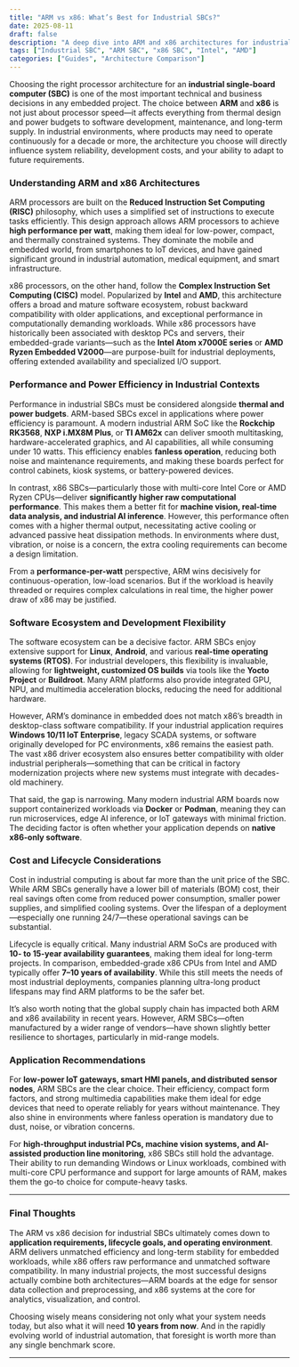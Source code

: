 ```yaml
---
title: "ARM vs x86: What’s Best for Industrial SBCs?"
date: 2025-08-11
draft: false
description: "A deep dive into ARM and x86 architectures for industrial single-board computers, examining performance, power efficiency, compatibility, cost, and lifecycle considerations for long-term industrial projects."
tags: ["Industrial SBC", "ARM SBC", "x86 SBC", "Intel", "AMD"]
categories: ["Guides", "Architecture Comparison"]
---
```


Choosing the right processor architecture for an **industrial single-board computer (SBC)** is one of the most important technical and business decisions in any embedded project. The choice between **ARM** and **x86** is not just about processor speed—it affects everything from thermal design and power budgets to software development, maintenance, and long-term supply. In industrial environments, where products may need to operate continuously for a decade or more, the architecture you choose will directly influence system reliability, development costs, and your ability to adapt to future requirements.

### Understanding ARM and x86 Architectures

ARM processors are built on the **Reduced Instruction Set Computing (RISC)** philosophy, which uses a simplified set of instructions to execute tasks efficiently. This design approach allows ARM processors to achieve **high performance per watt**, making them ideal for low-power, compact, and thermally constrained systems. They dominate the mobile and embedded world, from smartphones to IoT devices, and have gained significant ground in industrial automation, medical equipment, and smart infrastructure.

x86 processors, on the other hand, follow the **Complex Instruction Set Computing (CISC)** model. Popularized by **Intel** and **AMD**, this architecture offers a broad and mature software ecosystem, robust backward compatibility with older applications, and exceptional performance in computationally demanding workloads. While x86 processors have historically been associated with desktop PCs and servers, their embedded-grade variants—such as the **Intel Atom x7000E series** or **AMD Ryzen Embedded V2000**—are purpose-built for industrial deployments, offering extended availability and specialized I/O support.

### Performance and Power Efficiency in Industrial Contexts

Performance in industrial SBCs must be considered alongside **thermal and power budgets**. ARM-based SBCs excel in applications where power efficiency is paramount. A modern industrial ARM SoC like the **Rockchip RK3568**, **NXP i.MX8M Plus**, or **TI AM62x** can deliver smooth multitasking, hardware-accelerated graphics, and AI capabilities, all while consuming under 10 watts. This efficiency enables **fanless operation**, reducing both noise and maintenance requirements, and making these boards perfect for control cabinets, kiosk systems, or battery-powered devices.

In contrast, x86 SBCs—particularly those with multi-core Intel Core or AMD Ryzen CPUs—deliver **significantly higher raw computational performance**. This makes them a better fit for **machine vision, real-time data analysis, and industrial AI inference**. However, this performance often comes with a higher thermal output, necessitating active cooling or advanced passive heat dissipation methods. In environments where dust, vibration, or noise is a concern, the extra cooling requirements can become a design limitation.

From a **performance-per-watt** perspective, ARM wins decisively for continuous-operation, low-load scenarios. But if the workload is heavily threaded or requires complex calculations in real time, the higher power draw of x86 may be justified.

### Software Ecosystem and Development Flexibility

The software ecosystem can be a decisive factor. ARM SBCs enjoy extensive support for **Linux**, **Android**, and various **real-time operating systems (RTOS)**. For industrial developers, this flexibility is invaluable, allowing for **lightweight, customized OS builds** via tools like the **Yocto Project** or **Buildroot**. Many ARM platforms also provide integrated GPU, NPU, and multimedia acceleration blocks, reducing the need for additional hardware.

However, ARM’s dominance in embedded does not match x86’s breadth in desktop-class software compatibility. If your industrial application requires **Windows 10/11 IoT Enterprise**, legacy SCADA systems, or software originally developed for PC environments, x86 remains the easiest path. The vast x86 driver ecosystem also ensures better compatibility with older industrial peripherals—something that can be critical in factory modernization projects where new systems must integrate with decades-old machinery.

That said, the gap is narrowing. Many modern industrial ARM boards now support containerized workloads via **Docker** or **Podman**, meaning they can run microservices, edge AI inference, or IoT gateways with minimal friction. The deciding factor is often whether your application depends on **native x86-only software**.

### Cost and Lifecycle Considerations

Cost in industrial computing is about far more than the unit price of the SBC. While ARM SBCs generally have a lower bill of materials (BOM) cost, their real savings often come from reduced power consumption, smaller power supplies, and simplified cooling systems. Over the lifespan of a deployment—especially one running 24/7—these operational savings can be substantial.

Lifecycle is equally critical. Many industrial ARM SoCs are produced with **10- to 15-year availability guarantees**, making them ideal for long-term projects. In comparison, embedded-grade x86 CPUs from Intel and AMD typically offer **7–10 years of availability**. While this still meets the needs of most industrial deployments, companies planning ultra-long product lifespans may find ARM platforms to be the safer bet.

It’s also worth noting that the global supply chain has impacted both ARM and x86 availability in recent years. However, ARM SBCs—often manufactured by a wider range of vendors—have shown slightly better resilience to shortages, particularly in mid-range models.

### Application Recommendations

For **low-power IoT gateways, smart HMI panels, and distributed sensor nodes**, ARM SBCs are the clear choice. Their efficiency, compact form factors, and strong multimedia capabilities make them ideal for edge devices that need to operate reliably for years without maintenance. They also shine in environments where fanless operation is mandatory due to dust, noise, or vibration concerns.

For **high-throughput industrial PCs, machine vision systems, and AI-assisted production line monitoring**, x86 SBCs still hold the advantage. Their ability to run demanding Windows or Linux workloads, combined with multi-core CPU performance and support for large amounts of RAM, makes them the go-to choice for compute-heavy tasks.

---

### Final Thoughts

The ARM vs x86 decision for industrial SBCs ultimately comes down to **application requirements, lifecycle goals, and operating environment**. ARM delivers unmatched efficiency and long-term stability for embedded workloads, while x86 offers raw performance and unmatched software compatibility. In many industrial projects, the most successful designs actually combine both architectures—ARM boards at the edge for sensor data collection and preprocessing, and x86 systems at the core for analytics, visualization, and control.

Choosing wisely means considering not only what your system needs today, but also what it will need **10 years from now**. And in the rapidly evolving world of industrial automation, that foresight is worth more than any single benchmark score.

---
